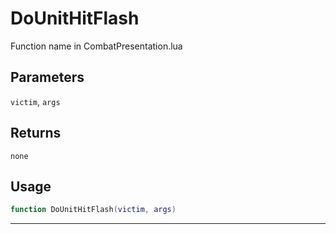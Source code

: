 # DoUnitHitFlash
Function name in CombatPresentation.lua
## Parameters
`victim`, `args`
## Returns
`none`
## Usage
```lua
function DoUnitHitFlash(victim, args)
```
---
